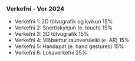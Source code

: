### Verkefni - Vor 2024
- Verkefni 1: 2D tölvugrafík og kvikun 15%
- Verkefni 2: Snertiskynjun (e. touch) 15%
- Verkefni 3: 3D tölvugrafík 15%
- Verkefni 4: Viðbættur raunveruleiki (e. AR) 15%
- Verkefni 5: Handapat (e. hand gestures) 15%
- Verkefni 6: Lokaverkefni 25%
